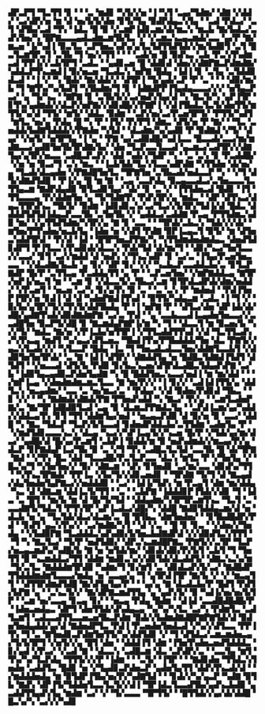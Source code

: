 ▟▛▃▛▜▝▜▃▜▜▝▊▝▝▝▃▝▆▟▊▝▚▜▞▞▅▝▐▝▚▜▝▃▄▞▜▟▆▞▝▟▇▝▞▟▟▞▝▃▞▟▛▞▅▝▆▝▟▝▅▞▙▜▞▟▅▝▊▜▞▜▄▝▉▟▛▟▄▃▚▜▄▝▝▃▟▝▛▟▃▞▝▃▜▝▟▜▙▞▃▟▝▜▚▝▐▟▃▝█▝▉▝▞▃▆▛▐▟▊▃▆▞▟▞▆▃▚▝▆▃▙▝▇▞▙▟▃▞▃▟▚▜▅▞▚▝█▛▇▃▃▃▄▟▃▟▆▃▆▜▙▜▃▝▞▝▞▃▆▃▚▃▄▃▆▟▞▃▃▝▄▞▛▝▇▞▆▃▅▝▐▞▚▟▐▝▉▃▜▃▝▃▛▜▅▃▚▟▚▞▄▜▃▜▟▜▜▟▜▟▞▞▆▞▙▟▉▜▝▃▜▝█▃▜▃▆▜▛▃▜▝▃▜▙▝▜▝▅▞▞▜▜▝▝▝▝▃▟▞▅▝█▝▉▟▚▃▝▃▙▝▛▃▚▜▚▟▆▃▟▝▛▛▐▞▞▃▙▜▛▜▝▃▟▃▝▝▄▟▊▃▅▝█▝▟▟▊▟▝▟▅▞▞▟▇▛▇▃▛▟▆▟▇▞▚▟▟▃▛▜▚▃▆▟▐▝▉▞▅▃▅▝▜▃▟▃▚▝▅▛▇▝█▟▄▝▐▟▐▝▊▝▃▜▄▝▃▜▟▟▉▟▃▟▝▝▐▝▞▝▚▝█▟▞▝▇▞▟▟▞▞▝▟▜▛▐▝▜▞▄▟▞▃▛▝▛▝▃▝▝▝▝▟▉▞▆▞▙▝▜▝▇▜▚▞▚▞▙▟▜▝▚▜▙▟▆▞▜▝▊▝▐▟▇▟▛▛▐▜▄▟▄▃▃▃▞▞▞▝▅▜▄▃▛▃▞▝▄▝▜▞▚▃▝▝▇▛▇▝▊▝▃▜▙▜▞▞▃▞▅▟▚▜▄▞▟▝▚▝▇▃▜▞▚▝▄▛▐▜▛▝▊▜▚▞▄▟▆▟▞▞▟▃▛▞▅▛▇▞▞▟▊▟█▞▞▛▇▛▐▝▞▟▐▜▙▟▃▜▃▜▞▟▅▜▜▞▆▜▜▞▚▞▟▝▜▜▞▝▆▜▞▝▟▟▃▝▉▟▆▝▝▃▛▞▅▞▃▞▛▃▅▜▛▜▞▝▛▜▜▞▚▟▜▝▆▜▃▝▅▞▄▝▛▟▄▝█▝▚▝▛▝▐▜▞▝▛▞▛▜▝▟▆▃▝▟▜▞▅▝▛▝▇▞▝▝▜▃▝▃▅▟▟▞▙▟▇▜▟▟▟▞▞▛▇▟▅▝▚▜▟▝▝▟▃▟▆▞▚▞▄▟▉▝▛▝▉▟▇▟▝▞▜▞▝▟▄▞▝▞▅▜▞▝▅▜▛▜▄▝▐▝▄▝▝▛▇▝▄▞▃▟▉▟█▞▚▟▐▃▃▝█▃▃▟▞▃▃▞▆▞▆▟▇▃▃▞▄▟▉▜▅▜▙▜▛▟▇▞▙▞▝▟▅▝▜▃▛▃▃▜▃▃▟▝▄▃▆▃▞▃▟▜▛▞▞▟▇▜▄▞▄▜▛▞▅▃▃▝▃▟█▃▛▃▛▞▝▟▟▝▚▟▞▞▜▟▛▝▚▝▝▃▝▃▚▝▊▝▛▃▟▟█▞▝▞▅▝▅▝▉▃▞▜▝▃▚▝▆▃▝▝▐▃▙▜▟▞▜▃▚▜▃▃▚▟▛▟▇▝▚▜▜▟▅▝▟▞▅▞▄▝▜▃▟▞▟▃▄▟▅▝▞▛▇▟█▜▅▜▃▝▜▛▇▜▅▝▃▜▙▃▟▞▅▟▃▃▛▝▚▝▝▞▜▝▟▜▞▟▇▟▜▟█▝▝▛▐▞▄▝█▝▆▝▇▝▝▃▄▝▃▃▛▟▄▝▉▃▄▃▃▟▃▞▃▜▅▃▃▃▜▃▜▜▄▃▆▝▇▟▛▟▄▟▉▝▉▜▃▟▊▜▄▞▝▟▞▝▊▝▃▝▞▝▐▜▜▟▅▃▟▝█▟▊▝▐▜▝▜▜▃▃▃▄▝▛▞▟▟▆▜▅▝▄▝▜▞▜▟▇▜▚▝▛▟▚▜▛▞▄▝▆▟▃▝▝▟▛▝▟▜▚▃▞▟▄▃▜▜▛▟▚▃▝▜▙▜▞▝▉▟▆▝▐▟▊▟▊▃▚▞▃▞▜▃▞▞▙▜▛▞▜▟▐▞▟▝█▟▃▝▟▟▟▟▜▟▜▟▐▟▄▃▛▃▃▜▙▝▃▜▅▜▙▝▞▝▄▟▟▃▞▃▟▟▇▝▛▃▄▝▛▜▜▟▆▃▚▟▉▝▆▞▝▞▄▜▜▟▜▟▆▞▚▜▛▞▄▝▇▝▊▝▃▃▝▝▝▜▛▟▞▃▙▃▚▝▜▟▞▞▞▟▞▝▆▜▅▞▛▜▚▟▅▞▅▃▙▜▄▝▐▟▅▝▅▝▞▟▜▝▛▟▇▝▉▛▐▃▄▃▜▝▉▜▞▝▆▝▟▜▅▃▚▟▟▜▛▟▝▝▛▞▟▝▐▟▝▝█▜▛▜▅▃▛▛▇▞▚▝▚▜▜▟▆▟▅▟▆▟▄▃▝▟▅▟▜▟▊▟▛▜▝▛▐▜▃▃▚▜▚▟▊▟▞▟▃▃▚▝▛▟▞▜▟▝▟▞▆▞▜▝▝▟▊▞▚▃▞▜▅▜▃▃▞▞▃▃▞▝▊▜▝▃▞▞▆▟▟▝▟▝▅▟▚▝▞▜▚▃▚▟▛▝▊▝▃▞▃▝▐▜▄▞▛▃▅▜▅▃▃▃▝▝▞▟▃▟▇▞▙▃▙▝▄▝▊▞▝▟▛▝▊▞▝▞▞▝▚▃▙▃▛▃▃▟▟▃▙▞▃▝▊▜▃▛▇▟▛▝█▞▛▝▃▜▜▃▄▝▛▃▟▟▄▜▜▝▄▝▛▝▝▃▛▃▅▜▅▞▝▞▆▛▇▟▟▃▄▝▇▜▛▞▅▛▐▞▅▃▜▝▆▝▝▃▆▝▊▝▞▟▃▃▜▞▃▜▙▃▞▃▆▝▊▜▛▟▃▟▛▟▞▟▆▞▅▟▟▞▝▞▛▃▅▜▝▝▅▃▅▝▃▞▚▝▊▞▄▜▚▝▉▝▃▝▝▃▝▃▚▝▛▝▆▟▅▟▝▝▛▟▐▜▅▛▐▜▛▞▅▝▊▟▐▝▟▝▟▝▚▟▅▛▇▟▐▜▚▟▝▝▉▜▜▞▚▟▄▃▆▝▃▟▃▝▐▝▜▝▞▝▉▞▙▞▄▜▛▞▜▞▞▜▚▜▞▟▟▜▙▟▄▝▛▝▐▝▅▛▇▝▛▝▝▟▜▃▞▟▅▝▟▛▐▟▞▟▞▟█▞▄▟▇▜▚▟▞▟▉▟▇▟▆▛▇▝▃▞▃▝▛▟▝▝▄▝▃▃▙▃▃▟▐▃▄▟▅▜▅▃▃▞▞▃▃▟█▜▅▝▉▃▛▜▞▟█▝▊▝▇▃▆▟▄▛▇▛▐▞▆▝▚▝▜▝▝▟▃▃▜▝▆▝▉▃▅▞▙▝▚▞▞▜▞▝▆▟▃▝▇▞▅▝▞▛▐▃▙▞▅▜▜▛▐▝▞▜▜▃▟▟▜▜▚▟▝▞▟▝▜▃▜▜▃▟▚▞▚▜▚▃▄▝▆▟▜▝▚▞▄▃▞▟▜▃▅▃▝▜▙▟▐▜▚▞▛▜▙▟▟▟▞▜▅▝▟▃▝▛▇▜▞▞▄▃▚▜▃▟▞▞▞▝▚▜▃▃▛▝█▟▄▝▐▃▝▜▝▜▅▃▟▃▟▃▃▜▅▞▟▟▇▜▃▃▙▜▝▞▟▟▉▜▅▜▅▜▛▟▞▝▃▝▇▝▐▟▐▝▟▜▛▞▝▟▇▟▟▜▄▝▅▝█▟█▃▜▟▇▟▐▜▟▜▝▟▜▟▜▝▝▞▅▃▃▟▝▟▜▞▙▝▛▟▉▝▊▞▙▃▚▃▅▞▟▜▛▟▃▟█▃▜▟▄▟▚▛▇▝▃▞▙▝▐▟▉▜▄▃▄▟▉▃▛▟▅▜▄▟▇▝▚▝█▝█▟▟▜▅▃▚▃▃▞▅▟▐▝▆▝▆▞▟▟▝▝▝▞▆▛▐▃▄▝▞▟▅▟▆▟▆▃▆▃▜▃▃▝▇▝▆▞▛▞▞▝▐▝▊▞▞▝▃▟▐▟▐▜▜▞▄▝▟▟▜▃▚▝▅▃▄▟▆▞▝▃▃▝▃▝▅▞▆▃▞▃▝▝▛▟▄▞▝▞▟▝▉▟▅▞▛▟▊▟▝▜▙▃▝▝▊▝▞▞▝▝▚▝▇▟▆▟▞▟▇▟▞▛▇▝▛▜▅▟▚▟▟▝▚▝▇▃▞▝▛▞▄▝▝▃▆▜▃▟▅▛▇▞▃▝▇▞▜▛▐▟█▟▉▜▃▟▝▃▄▝▉▝▟▃▆▃▛▛▇▟▃▜▄▝▝▃▛▟▐▃▆▞▄▞▚▟▟▞▞▟▟▃▄▜▚▝▊▜▝▜▜▝▟▟▆▜▄▞▅▟▝▝▅▃▄▃▛▟▉▝▟▝▉▞▅▝▉▝▃▃▞▝▟▟█▝▚▝▇▃▝▜▟▃▛▝▜▃▛▞▙▜▃▃▟▝▊▟▅▟▛▟▟▃▙▞▃▜▜▟▆▝▃▟▅▜▄▝▛▝▝▞▆▟▜▟▊▃▃▃▚▃▚▝▟▃▄▝▚▃▞▞▚▛▐▃▄▜▞▞▚▃▅▝█▞▛▝▞▜▟▞▄▞▆▞▟▃▞▝▄▟█▞▟▝█▞▄▞▛▃▆▜▝▃▙▛▐▝▉▟▟▞▆▝▉▝▅▟▚▟▆▟▞▞▆▃▄▞▛▞▄▝▟▃▛▝▊▛▇▟▄▛▐▃▞▜▙▝▉▝▃▝▞▜▝▜▚▝▃▟█▃▜▃▜▟▝▃▃▜▙▝█▝▟▞▜▛▇▝▇▟▝▝▞▜▚▝█▃▝▟▟▝▜▃▃▟█▞▛▃▜▃▛▃▃▝▟▃▚▝▆▜▃▝▛▝▞▜▅▜▄▝▞▝█▃▚▞▜▝▚▜▅▜▅▞▞▝▉▞▝▟▇▃▆▝▝▟▚▝▊▜▅▟▊▝▃▞▆▞▃▃▝▟▊▟▚▞▜▜▝▝▚▜▚▃▜▛▇▟▞▝▛▛▐▃▝▞▙▞▜▞▞▟▊▃▅▟▊▝▝▜▛▟▇▝▜▞▜▝▟▝▇▃▄▟▞▟▄▜▅▟▅▜▄▛▇▃▞▞▅▟▟▟▉▝▝▃▞▝▐▟▐▞▜▟▚▝▆▝▛▃▄▜▝▟▆▝▆▞▟▟▄▝▚▃▝▟▝▟▇▃▆▝▟▟▐▃▜▞▜▜▝▝▃▝▝▃▙▛▇▝▐▟▟▟▊▛▐▜▟▞▞▟▊▝▜▝▐▟▃▝▃▝█▜▝▝▆▞▙▝▆▝▟▝█▞▜▞▜▟▝▝▟▟▄▟▆▞▚▜▛▜▛▃▆▜▚▃▝▜▃▜▝▃▝▃▃▟▇▜▞▜▟▃▜▝▛▜▚▜▛▝▄▛▐▃▟▃▞▟█▞▚▝▟▟█▝▇▟▉▜▟▟▄▃▆▞▟▝▅▝▟▃▙▝▅▝▄▝▜▃▜▟▞▟▃▞▟▃▆▞▃▝█▝█▜▙▃▝▟▆▜▅▟▅▞▝▝▊▜▙▟█▟▛▞▛▟▝▝▊▟▜▝▄▃▚▜▚▞▞▝▃▞▆▟▇▞▚▜▝▝▟▝▞▃▝▝█▝▊▝▊▃▝▝▞▟▅▞▞▜▅▟▄▝▝▞▙▟▉▛▇▝▜▃▟▟▟▃▚▟▚▟▉▞▙▜▅▃▙▟▇▟▛▟▝▞▞▟▉▟▜▃▚▜▜▜▝▝▜▝▚▝▇▃▜▃▞▝▜▞▛▝▅▟▜▟▉▞▝▟▛▃▚▃▆▟█▛▇▃▝▛▇▜▞▞▃▜▛▝▜▃▛▞▅▃▄▃▆▟▚▞▚▟█▞▙▝▇▝▅▝▅▜▟▞▆▞▝▟▊▟▞▟▉▞▛▞▙▜▝▃▙▜▝▜▝▜▅▜▜▝█▝▚▃▆▟▟▃▞▜▜▝▟▟▆▝▆▟▊▃▚▞▞▟▊▜▟▞▟▃▟▟▜▞▝▟▇▃▚▃▚▞▆▝▜▞▃▜▃▝▇▟▟▟▆▜▛▟▉▝▚▟▆▞▜▝▊▞▆▜▝▃▝▟▊▟▃▟▚▜▞▃▞▝▇▟█▟▛▜▜▟▟▟▆▟▆▜▃▃▃▞▆▟▄▝▅▝▃▃▄▞▄▝▜▝▄▜▛▟▐▜▛▝▇▞▙▝▞▝▞▝▆▃▄▜▜▝▝▟▜▜▛▟▆▟▜▟█▝▇▞▟▜▄▜▄▞▛▝▝▝▄▞▄▝▇▝▟▃▟▃▙▞▛▝█▟▜▝▛▟▜▞▙▛▇▝▄▝▝▃▚▃▜▞▞▝▇▞▟▛▇▃▆▟▜▜▄▝▄▝▄▟▚▜▞▝▉▝▚▟▐▞▅▞▅▞▙▜▛▝▝▃▆▝▅▞▃▃▄▝▊▃▄▝▊▞▝▝▅▃▄▝▛▟▄▝█▟▆▝▝▟▐▟▝▃▃▟█▟█▟█▞▛▝▐▟▅▃▅▟▄▃▝▟▛▜▝▟▅▜▜▟▞▟▚▟▄▃▄▝▚▞▚▞▚▜▃▝▃▞▚▝▛▟▆▜▃▝▃▟▜▃▆▜▝▃▟▃▃▟▜▜▃▃▅▃▅▜▙▃▛▟▆▝▉▟▞▞▙▟▆▟▇▟█▛▇▛▇▜▟▞▟▝▉▟▅▜▅▟▄▟▟▞▄▞▟▝▇▟▅▟▛▜▃▝▛▟▐▝▛▃▅▟▅▜▅▟▃▟▝▞▚▞▞▟▜▃▃▝▛▛▐▜▚▝▜▝▃▝▇▜▅▟▊▃▛▟▆▜▅▜▜▞▚▞▟▟▜▟▊▝▞▝▜▝▟▜▟▃▞▃▆▃▆▟▅▃▄▞▜▞▙▜▛▜▝▞▅▜▞▞▄▝█▜▝▟▅▝▝▟▟▟▐▜▝▟▆▝▐▜▅▜▚▟▅▃▅▟▜▟▟▟▃▝▊▞▄▟▝▞▛▃▞▝▞▃▟▝▇▝▝▟▃▃▚▝▃▟█▃▆▝▟▃▝▃▛▟▛▞▃▝▝▃▃▜▄▝▆▜▝▜▚▞▚▞▜▃▛▟▄▝▜▜▜▞▞▞▛▝▐▟▆▝▝▝▃▜▞▝▐▜▛▝▝▝▇▟▊▟▅▝▜▜▟▃▚▜▅▟▅▝▃▟▟▜▃▝█▟▊▝▅▝▞▜▄▟▊▃▛▟▅▃▛▝▄▟▅▜▄▜▜▝▟▟▚▜▚▃▟▞▟▝▝▞▆▟▟▟▅▟▄▝▆▝▉▜▟▛▐▜▙▞▅▞▛▞▚▟▇▜▟▝▝▝▊▟▞▞▚▞▄▃▛▝▚▟▇▝▉▜▙▝▇▟▚▝▟▛▐▜▞▜▟▟▅▜▃▃▜▃▜▞▞▟▐▝▜▛▐▟▃▜▃▃▟▜▙▞▄▟▚▃▙▟▉▝▄▃▟▟▜▜▄▟▚▜▄▝▆▟▆▝▃▞▝▞▝▜▞▃▃▃▝▜▛▜▜▞▝▝█▜▜▟▞▞▄▞▟▞▟▟█▝█▃▚▞▚▝▃▞▞▞▚▟▊
